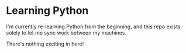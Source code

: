 # Learning Python

I'm currently re-learning Python from the beginning, and this repo exists solely to let me sync work between my machines.

There's nothing exciting in here!
